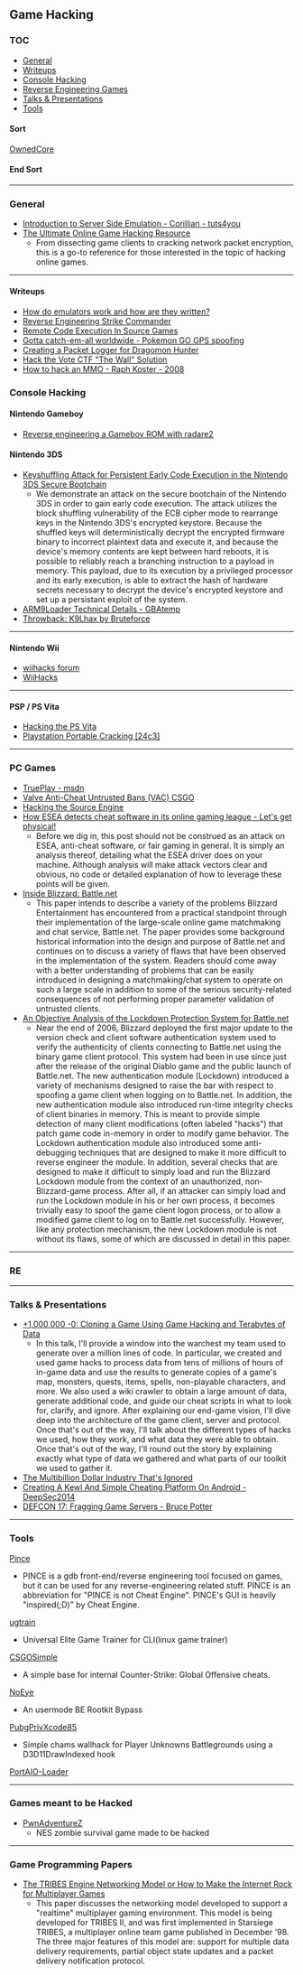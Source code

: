 ## Game Hacking


### TOC
* [General](#general)
* [Writeups](#writeups)
* [Console Hacking](#console)
* [Reverse Engineering Games](#re)
* [Talks & Presentations](#talks)
* [Tools](#tools)










#### Sort
[OwnedCore](http://www.ownedcore.com/forums/)



#### End Sort


------------
### <a name="general"></a>General
* [Introduction to Server Side Emulation - Corillian - tuts4you](https://tuts4you.com/download.php?view.2758)
* [The Ultimate Online Game Hacking Resource](https://github.com/dsasmblr/hacking-online-games)
	* From dissecting game clients to cracking network packet encryption, this is a go-to reference for those interested in the topic of hacking online games.



------------
#### <a name="writeups"></a>Writeups
* [How do emulators work and how are they written?](https://stackoverflow.com/questions/448673/how-do-emulators-work-and-how-are-they-written)
* [Reverse Engineering Strike Commander](http://fabiensanglard.net/reverse_engineering_strike_commander/index.php)
* [Remote Code Execution In Source Games](https://oneupsecurity.com/research/remote-code-execution-in-source-games?t=r)
* [Gotta catch-em-all worldwide - Pokemon GO GPS spoofing](https://insinuator.net/2016/07/gotta-catch-em-all-worldwide-or-how-to-spoof-gps-to-cheat-at-pokemon-go/)
* [Creating a Packet Logger for Dragomon Hunter](https://0xbaadf00dsec.blogspot.com/2016/01/reverse-engineering-online-games.html)
* [Hack the Vote CTF "The Wall" Solution](https://zerosum0x0.blogspot.com/2016/11/hack-vote-wall-solution.html)
* [How to hack an MMO - Raph Koster - 2008](https://www.raphkoster.com/2008/04/17/how-to-hack-an-mmo/)

### <a name="console"></a>Console Hacking

#### Nintendo Gameboy
* [Reverse engineering a Gameboy ROM with radare2](https://www.megabeets.net/reverse-engineering-a-gameboy-rom-with-radare2/)



#### Nintendo 3DS
* [Keyshuffling Attack for Persistent Early Code Execution in the Nintendo 3DS Secure Bootchain](https://github.com/Plailect/keyshuffling)
	* We demonstrate an attack on the secure bootchain of the Nintendo 3DS in order to gain early code execution. The attack utilizes the block shuffling vulnerability of the ECB cipher mode to rearrange keys in the Nintendo 3DS's encrypted keystore. Because the shuffled keys will deterministically decrypt the encrypted firmware binary to incorrect plaintext data and execute it, and because the device's memory contents are kept between hard reboots, it is possible to reliably reach a branching instruction to a payload in memory. This payload, due to its execution by a privileged processor and its early execution, is able to extract the hash of hardware secrets necessary to decrypt the device's encrypted keystore and set up a persistant exploit of the system.
* [ARM9Loader Technical Details - GBAtemp](https://gbatemp.net/threads/arm9loader-technical-details-and-discussion.408537/)
* [Throwback: K9Lhax by Bruteforce](http://douevenknow.us/post/151129092928/throwback-k9lhax-by-bruteforce)



------------
#### Nintendo Wii 
* [wiihacks forum](http://www.wiihacks.com/)
* [WiiHacks](https://www.reddit.com/r/WiiHacks/)


------------
#### PSP / PS Vita
* [Hacking the PS Vita](http://yifan.lu/2015/06/21/hacking-the-ps-vita/)
* [ Playstation Portable Cracking [24c3]](https://www.youtube.com/watch?v=TgzxyO2QO1M)



------------
### PC Games
* [TruePlay - msdn](https://msdn.microsoft.com/en-us/library/windows/desktop/mt808781(v=vs.85).aspx)
* [Valve Anti-Cheat Untrusted Bans (VAC) CSGO](http://dev.cra0kalo.com/?p=521)
* [Hacking the Source Engine](http://vallentinsource.com/hacking-source-engine)
* [How ESEA detects cheat software in its online gaming league - Let's get physical!](http://everdox.blogspot.com/2015/02/how-esea-detects-cheat-software-in-its.html)
	* Before we dig in, this post should not be construed as an attack on ESEA, anti-cheat software, or fair gaming in general. It is simply an analysis thereof, detailing what the ESEA driver does on your machine. Although analysis will make attack vectors clear and obvious, no code or detailed explanation of how to leverage these points will be given.
* [Inside Blizzard: Battle.net](http://uninformed.org/?v=all&a=8&t=sumry)
	* This paper intends to describe a variety of the problems Blizzard Entertainment has encountered from a practical standpoint through their implementation of the large-scale online game matchmaking and chat service, Battle.net. The paper provides some background historical information into the design and purpose of Battle.net and continues on to discuss a variety of flaws that have been observed in the implementation of the system. Readers should come away with a better understanding of problems that can be easily introduced in designing a matchmaking/chat system to operate on such a large scale in addition to some of the serious security-related consequences of not performing proper parameter validation of untrusted clients. 
* [An Objective Analysis of the Lockdown Protection System for Battle.net](http://uninformed.org/?v=all&a=40&t=sumry)
	* Near the end of 2006, Blizzard deployed the first major update to the version check and client software authentication system used to verify the authenticity of clients connecting to Battle.net using the binary game client protocol. This system had been in use since just after the release of the original Diablo game and the public launch of Battle.net. The new authentication module (Lockdown) introduced a variety of mechanisms designed to raise the bar with respect to spoofing a game client when logging on to Battle.net. In addition, the new authentication module also introduced run-time integrity checks of client binaries in memory. This is meant to provide simple detection of many client modifications (often labeled "hacks") that patch game code in-memory in order to modify game behavior. The Lockdown authentication module also introduced some anti-debugging techniques that are designed to make it more difficult to reverse engineer the module. In addition, several checks that are designed to make it difficult to simply load and run the Blizzard Lockdown module from the context of an unauthorized, non-Blizzard-game process. After all, if an attacker can simply load and run the Lockdown module in his or her own process, it becomes trivially easy to spoof the game client logon process, or to allow a modified game client to log on to Battle.net successfully. However, like any protection mechanism, the new Lockdown module is not without its flaws, some of which are discussed in detail in this paper.


------------
### <a name="re"></a>RE


------------
### <a name="talks">Talks & Presentations</a>
* [+1,000,000 -0: Cloning a Game Using Game Hacking and Terabytes of Data](https://github.com/nickcano/gamehackingpres2016)
	* In this talk, I'll provide a window into the warchest my team used to generate over a million lines of code. In particular, we created and used game hacks to process data from tens of millions of hours of in-game data and use the results to generate copies of a game's map, monsters, quests, items, spells, non-playable characters, and more. We also used a wiki crawler to obtain a large amount of data, generate additional code, and guide our cheat scripts in what to look for, clarify, and ignore. After explaining our end-game vision, I'll dive deep into the architecture of the game client, server and protocol. Once that's out of the way, I'll talk about the different types of hacks we used, how they work, and what data they were able to obtain. Once that's out of the way, I'll round out the story by explaining exactly what type of data we gathered and what parts of our toolkit we used to gather it.
* [The Multibillion Dollar Industry That's Ignored](http://www.irongeek.com/i.php?page=videos/derbycon4/t204-the-multibillion-dollar-industry-thats-ignored-jason-montgomery-and-ryan-sevey)
* [Creating A Kewl And Simple Cheating Platform On Android - DeepSec2014](http://www.securitytube.net/video/12547?utm_source=feedburner&utm_medium=feed&utm_campaign=Feed%3A+SecurityTube+%28SecurityTube.Net%29)
* [DEFCON 17: Fragging Game Servers - Bruce Potter](https://www.youtube.com/watch?v=SooVvF9qO_k&app=desktop)




------------
### <a name="tools"></a>Tools

[Pince](https://github.com/korcankaraokcu/PINCE)
* PINCE is a gdb front-end/reverse engineering tool focused on games, but it can be used for any reverse-engineering related stuff. PINCE is an abbreviation for "PINCE is not Cheat Engine". PINCE's GUI is heavily "inspired(;D)" by Cheat Engine. 

[ugtrain](https://github.com/ugtrain/ugtrain)
* Universal Elite Game Trainer for CLI(linux game trainer)

[CSGOSimple](https://github.com/MarkHC/CSGOSimple)
* A simple base for internal Counter-Strike: Global Offensive cheats.

[NoEye](https://github.com/Schnocker/NoEye)
* An usermode BE Rootkit Bypass

[PubgPrivXcode85](https://github.com/TonyZesto/PubgPrivXcode85)
* Simple chams wallhack for Player Unknowns Battlegrounds using a D3D11DrawIndexed hook

[PortAIO-Loader](https://github.com/PirateEmpire/PortAIO-Loader) 




--------------
### <a name="hacked"></a>Games meant to be Hacked
* [PwnAdventureZ](https://github.com/Vector35/PwnAdventureZ)
	* NES zombie survival game made to be hacked 






--------------
### Game Programming Papers

* [The TRIBES Engine Networking Model or How to Make the Internet Rock for Multi­player Games](http://www.pingz.com/wordpress/wp-content/uploads/2009/11/tribes_networking_model.pdf)
	* This paper discusses the networking model developed to support a "real­time" multi­player gaming environment.  This model is being developed for TRIBES II, and was first implemented in Starsiege TRIBES, a multi­player online team game published in December '98. The three major features of this model are: support for multiple data delivery requirements, partial object state updates and a packet delivery notification protocol.

